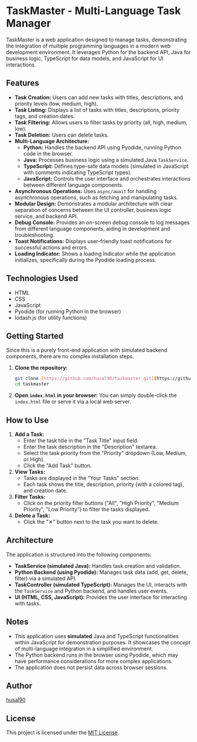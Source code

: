 # TaskMaster - Multi-Language Task Manager

TaskMaster is a web application designed to manage tasks, demonstrating the integration of multiple programming languages in a modern web development environment. It leverages Python for the backend API, Java for business logic, TypeScript for data models, and JavaScript for UI interactions.

## Features

-   **Task Creation:** Users can add new tasks with titles, descriptions, and priority levels (low, medium, high).
-   **Task Listing:** Displays a list of tasks with titles, descriptions, priority tags, and creation dates.
-   **Task Filtering:** Allows users to filter tasks by priority (all, high, medium, low).
-   **Task Deletion:** Users can delete tasks.
-   **Multi-Language Architecture:**
    -   **Python:** Handles the backend API using Pyodide, running Python code in the browser.
    -   **Java:** Processes business logic using a simulated Java `TaskService`.
    -   **TypeScript:** Defines type-safe data models (simulated in JavaScript with comments indicating TypeScript types).
    -   **JavaScript:** Controls the user interface and orchestrates interactions between different language components.
-   **Asynchronous Operations:** Uses `async/await` for handling asynchronous operations, such as fetching and manipulating tasks.
-   **Modular Design:** Demonstrates a modular architecture with clear separation of concerns between the UI controller, business logic service, and backend API.
-   **Debug Console:** Provides an on-screen debug console to log messages from different language components, aiding in development and troubleshooting.
-   **Toast Notifications:** Displays user-friendly toast notifications for successful actions and errors.
-   **Loading Indicator:** Shows a loading indicator while the application initializes, specifically during the Pyodide loading process.

## Technologies Used

-   HTML
-   CSS
-   JavaScript
-   Pyodide (for running Python in the browser)
-   lodash.js (for utility functions)

## Getting Started

Since this is a purely front-end application with simulated backend components, there are no complex installation steps.

1.  **Clone the repository:**
    ```bash
    git clone [https://github.com/husal90/taskmaster.git](https://github.com/husal90/taskmaster.git)
    cd taskmaster
    ```
2.  **Open `index.html` in your browser:** You can simply double-click the `index.html` file or serve it via a local web server.

## How to Use

1.  **Add a Task:**
    -   Enter the task title in the "Task Title" input field.
    -   Enter the task description in the "Description" textarea.
    -   Select the task priority from the "Priority" dropdown (Low, Medium, or High).
    -   Click the "Add Task" button.
2.  **View Tasks:**
    -   Tasks are displayed in the "Your Tasks" section.
    -   Each task shows the title, description, priority (with a colored tag), and creation date.
3.  **Filter Tasks:**
    -   Click on the priority filter buttons ("All", "High Priority", "Medium Priority", "Low Priority") to filter the tasks displayed.
4.  **Delete a Task:**
    -   Click the "✕" button next to the task you want to delete.

## Architecture

The application is structured into the following components:

-   **TaskService (simulated Java):** Handles task creation and validation.
-   **Python Backend (using Pyodide):** Manages task data (add, get, delete, filter) via a simulated API.
-   **TaskController (simulated TypeScript):** Manages the UI, interacts with the `TaskService` and Python backend, and handles user events.
-   **UI (HTML, CSS, JavaScript):** Provides the user interface for interacting with tasks.

## Notes

-   This application uses **simulated** Java and TypeScript functionalities within JavaScript for demonstration purposes.  It showcases the *concept* of multi-language integration in a simplified environment.
-   The Python backend runs in the browser using Pyodide, which may have performance considerations for more complex applications.
-   The application does not persist data across browser sessions.

## Author

[husal90](https://github.com/husal90/)

## License

This project is licensed under the [MIT License](LICENSE).
